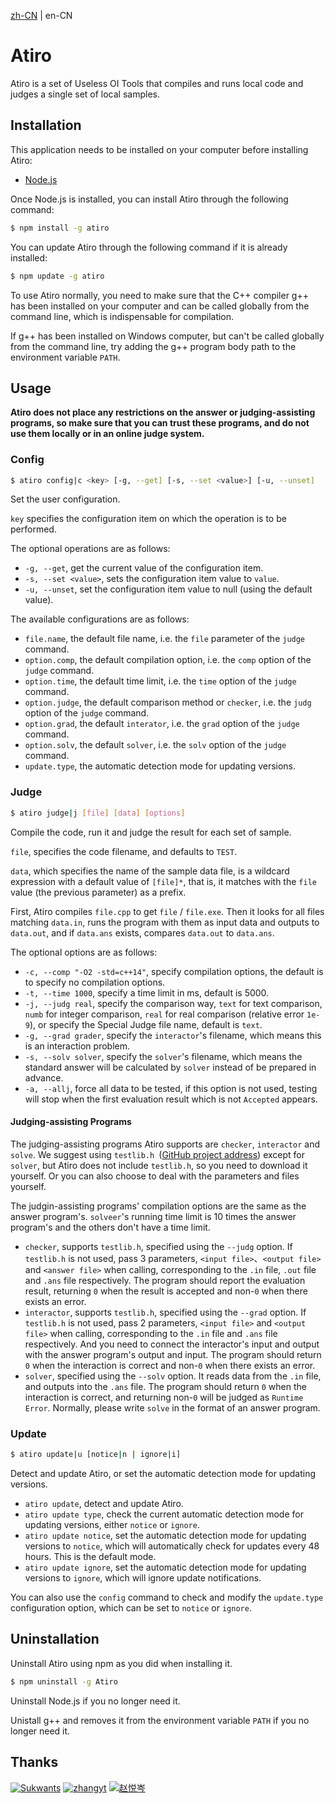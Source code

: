 [zh-CN](./README.md) | en-CN

# Atiro

Atiro is a set of Useless OI Tools that compiles and runs local code and judges a single set of local samples.

## Installation

This application needs to be installed on your computer before installing Atiro:

- [Node.js](https://nodejs.org/)

Once Node.js is installed, you can install Atiro through the following command:

```bash
$ npm install -g atiro
```

You can update Atiro through the following command if it is already installed:

```bash
$ npm update -g atiro
```

To use Atiro normally, you need to make sure that the C++ compiler g++ has been installed on your computer and can be called globally from the command line, which is indispensable for compilation.

If g++ has been installed on Windows computer, but can't be called globally from the command line, try adding the g++ program body path to the environment variable `PATH`.

## Usage

**Atiro does not place any restrictions on the answer or judging-assisting programs, so make sure that you can trust these programs, and do not use them locally or in an online judge system.**

### Config

```bash
$ atiro config|c <key> [-g, --get] [-s, --set <value>] [-u, --unset]
```

Set the user configuration.

`key` specifies the configuration item on which the operation is to be performed.

The optional operations are as follows:

- `-g, --get`, get the current value of the configuration item.
- `-s, --set <value>`, sets the configuration item value to `value`.
- `-u, --unset`, set the configuration item value to null (using the default value).

The available configurations are as follows:

- `file.name`, the default file name, i.e. the `file` parameter of the `judge` command.
- `option.comp`, the default compilation option, i.e. the `comp` option of the `judge` command.
- `option.time`, the default time limit, i.e. the `time` option of the `judge` command.
- `option.judge`, the default comparison method or `checker`, i.e. the `judg `option of the `judge` command.
- `option.grad`, the default `interator`, i.e. the `grad` option of the `judge` command.
- `option.solv`, the default `solver`, i.e. the `solv` option of the `judge` command.
- `update.type`, the automatic detection mode for updating versions.

### Judge

```bash
$ atiro judge|j [file] [data] [options]
```

Compile the code, run it and judge the result for each set of sample.

`file`, specifies the code filename, and defaults to `TEST`.

`data`, which specifies the name of the sample data file, is a wildcard expression with a default value of `[file]*`, that is, it matches with the `file` value (the previous parameter) as a prefix.

First, Atiro compiles `file.cpp` to get `file` / `file.exe`. Then it looks for all files matching `data.in`, runs the program with them as input data and outputs to `data.out`, and if `data.ans` exists, compares `data.out` to `data.ans`.

The optional options are as follows:

- `-c, --comp "-O2 -std=c++14"`, specify compilation options, the default is to specify no compilation options.
- `-t, --time 1000`, specify a time limit in ms, default is 5000.
- `-j, --judg real`, specify the comparison way, `text` for text comparison, `numb` for integer comparison, `real` for real comparison (relative error `1e-9`), or specify the Special Judge file name, default is `text`.
- `-g, --grad grader`, specify the `interactor`'s filename, which means this is an interaction problem.
- `-s, --solv solver`, specify the `solver`'s filename, which means the standard answer will be calculated by `solver` instead of be prepared in advance.
- `-a, --allj`, force all data to be tested, if this option is not used, testing will stop when the first evaluation result which is not `Accepted` appears.

#### Judging-assisting Programs

The judging-assisting programs Atiro supports are `checker`, `interactor` and `solve`. We suggest using `testlib.h `([GitHub project address](https://github.com/MikeMirzayanov/testlib)) except for `solver`, but Atiro does not include  `testlib.h`, so you need to download it yourself. Or you can also choose to deal with the parameters and files yourself.

The judgin-assisting programs' compilation options are the same as the answer program's. `solveer`'s running time limit is 10 times the answer program's and the others don't have a time limit.

* `checker`, supports `testlib.h`, specified using the `--judg` option. If `testlib.h` is not used, pass 3 parameters, `<input file>`、`<output file>` and `<answer file>` when calling, corresponding to the `.in` file, `.out` file and `.ans` file respectively. The program should report the evaluation result, returning `0` when the result is accepted and non-`0` when there exists an error.
* `interactor`, supports `testlib.h`, specified using the `--grad` option. If `testlib.h` is not used, pass 2 parameters, `<input file>` and `<output file>` when calling, corresponding to the `.in` file and `.ans` file respectively. And you need to  connect the interactor's input and output with the answer program's output and input. The program should return `0` when the interaction is correct and non-`0` when there exists an error.
* `solver`, specified using the `--solv` option. It reads data from the `.in` file, and outputs into the `.ans` file. The program should return `0` when the interaction is correct, and returning non-`0` will be judged as `Runtime Error`. Normally, please write `solve` in the format of an answer program.

### Update

```bash
$ atiro update|u [notice|n | ignore|i]
```

Detect and update Atiro, or set the automatic detection mode for updating versions.

- `atiro update`, detect and update Atiro.
- `atiro update type`, check the current automatic detection mode for updating versions, either `notice` or `ignore`.
- `atiro update notice`, set the automatic detection mode for updating versions to `notice`, which will automatically check for updates every 48 hours. This is the default mode.
- `atiro update ignore`, set the automatic detection mode for updating versions to `ignore`, which will ignore update notifications.

You can also use the `config` command to check and modify the `update.type` configuration option, which can be set to `notice` or `ignore`.

## Uninstallation

Uninstall Atiro using npm as you did when installing it.

```bash
$ npm uninstall -g Atiro
```

Uninstall Node.js if you no longer need it.

Unistall g++ and removes it from the environment variable `PATH` if you no longer need it.

## Thanks

[![Sukwants](https://avatars.githubusercontent.com/u/95968907?s=64&v=4)](https://github.com/Sukwants) [![zhangyt](https://avatars.githubusercontent.com/u/115882588?s=64&v=4)](https://github.com/zzhangyutian) [![赵悦岑](https://avatars.githubusercontent.com/u/96607031?s=64&v=4)](https://github.com/2745518585)

